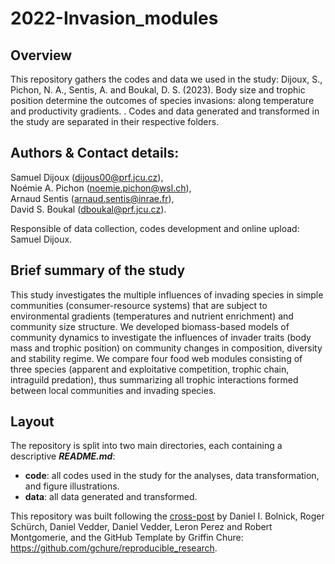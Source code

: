 # 2022-Invasion_modules

## Overview

This repository gathers the codes and data we used in the study: 
Dijoux, S., Pichon, N. A., Sentis, A. and Boukal, D. S. (2023). Body size and trophic position determine the outcomes of species invasions: along temperature and productivity gradients. . Codes and data generated and transformed in the study are separated in their respective folders.

## Authors & Contact details:  
Samuel Dijoux (dijous00@prf.jcu.cz),  
Noémie A. Pichon (noemie.pichon@wsl.ch),  
Arnaud Sentis (arnaud.sentis@inrae.fr),  
David S. Boukal (dboukal@prf.jcu.cz).

Responsible of data collection, codes development and online upload: Samuel Dijoux.

## Brief summary of the study

This study investigates the multiple influences of invading species in simple communities (consumer-resource systems) that are subject to environmental gradients (temperatures and nutrient enrichment) and community size structure. We developed biomass-based models of community dynamics to investigate the influences of invader traits (body mass and trophic position) on community changes in composition, diversity and stability regime. We compare four food web modules consisting of three species (apparent and exploitative competition, trophic chain, intraguild predation), thus summarizing all trophic interactions formed between local communities and invading species.

## Layout
The repository is split into two main directories, each containing a descriptive **_README.md_**:
* **code**: all codes used in the study for the analyses, data transformation, and figure illustrations.
* **data**: all data generated and transformed.

This repository was built following the [cross-post][linkblog] by Daniel I. Bolnick, Roger Schürch, Daniel Vedder, Daniel Vedder, Leron Perez and Robert Montgomerie, and the GitHub Template by Griffin Chure: https://github.com/gchure/reproducible_research.

[linkblog]: https://comments.amnat.org/2021/12/guidelines-for-archiving-code-with-data.html